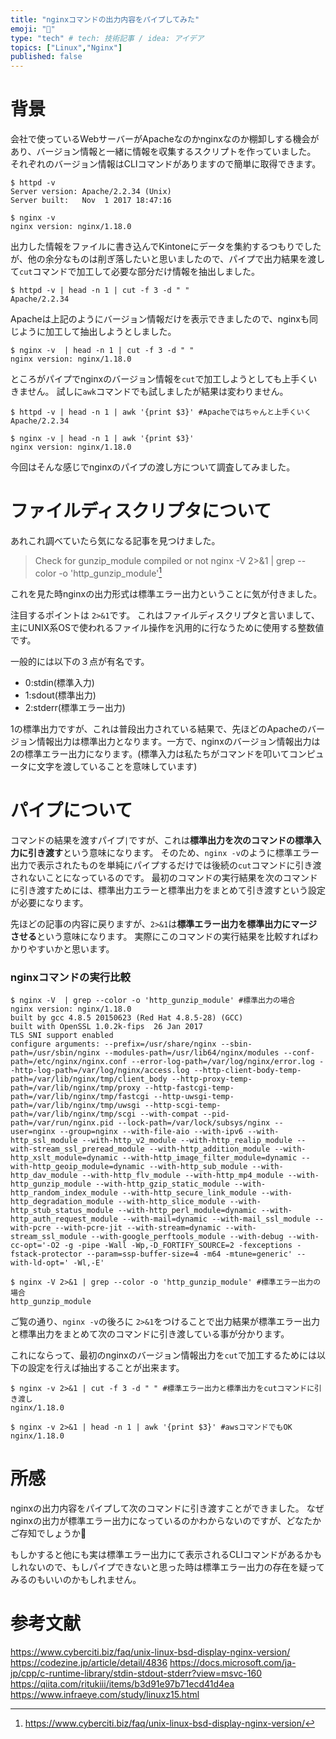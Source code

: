 ```yaml
---
title: "nginxコマンドの出力内容をパイプしてみた"
emoji: "🐁"
type: "tech" # tech: 技術記事 / idea: アイデア
topics: ["Linux","Nginx"]
published: false
---
```

# 背景
会社で使っているWebサーバーがApacheなのかnginxなのか棚卸しする機会があり、バージョン情報と一緒に情報を収集するスクリプトを作っていました。
それぞれのバージョン情報はCLIコマンドがありますので簡単に取得できます。

```shell
$ httpd -v
Server version: Apache/2.2.34 (Unix)
Server built:   Nov  1 2017 18:47:16

$ nginx -v
nginx version: nginx/1.18.0
```

出力した情報をファイルに書き込んでKintoneにデータを集約するつもりでしたが、他の余分なものは削ぎ落したいと思いましたので、パイプで出力結果を渡して`cut`コマンドで加工して必要な部分だけ情報を抽出しました。

```shell
$ httpd -v | head -n 1 | cut -f 3 -d " "
Apache/2.2.34
```

Apacheは上記のようにバージョン情報だけを表示できましたので、nginxも同じように加工して抽出しようとしました。

```shell
$ nginx -v  | head -n 1 | cut -f 3 -d " "
nginx version: nginx/1.18.0
```

ところがパイプでnginxのバージョン情報を`cut`で加工しようとしても上手くいきません。
試しに`awk`コマンドでも試しましたが結果は変わりません。

```shell
$ httpd -v | head -n 1 | awk '{print $3}' #Apacheではちゃんと上手くいく
Apache/2.2.34

$ nginx -v | head -n 1 | awk '{print $3}' 
nginx version: nginx/1.18.0
```
今回はそんな感じでnginxのパイプの渡し方について調査してみました。

# ファイルディスクリプタについて
あれこれ調べていたら気になる記事を見つけました。

> Check for gunzip_module compiled or not
nginx -V 2>&1 | grep --color -o 'http_gunzip_module'[^1]

[^1]: https://www.cyberciti.biz/faq/unix-linux-bsd-display-nginx-version/

これを見た時nginxの出力形式は標準エラー出力ということに気が付きました。

注目するポイントは `2>&1`です。
これはファイルディスクリプタと言いまして、主にUNIX系OSで使われるファイル操作を汎用的に行なうために使用する整数値です。

一般的には以下の３点が有名です。
- 0:stdin(標準入力)
- 1:sdout(標準出力)
- 2:stderr(標準エラー出力)

1の標準出力ですが、これは普段出力されている結果で、先ほどのApacheのバージョン情報出力は標準出力となります。一方で、nginxのバージョン情報出力は2の標準エラー出力になります。(標準入力は私たちがコマンドを叩いてコンピュータに文字を渡していることを意味しています)

# パイプについて
コマンドの結果を渡すパイプ`|`ですが、これは**標準出力を次のコマンドの標準入力に引き渡す**という意味になります。
そのため、`nginx -v`のように標準エラー出力で表示されたものを単純にパイプするだけでは後続の`cut`コマンドに引き渡されないことになっているのです。
最初のコマンドの実行結果を次のコマンドに引き渡すためには、標準出力エラーと標準出力をまとめて引き渡すという設定が必要になります。

先ほどの記事の内容に戻りますが、`2>&1`は**標準エラー出力を標準出力にマージさせる**という意味になります。
実際にこのコマンドの実行結果を比較すればわかりやすいかと思います。

### nginxコマンドの実行比較

```shell
$ nginx -V  | grep --color -o 'http_gunzip_module' #標準出力の場合
nginx version: nginx/1.18.0
built by gcc 4.8.5 20150623 (Red Hat 4.8.5-28) (GCC)
built with OpenSSL 1.0.2k-fips  26 Jan 2017
TLS SNI support enabled
configure arguments: --prefix=/usr/share/nginx --sbin-path=/usr/sbin/nginx --modules-path=/usr/lib64/nginx/modules --conf-path=/etc/nginx/nginx.conf --error-log-path=/var/log/nginx/error.log --http-log-path=/var/log/nginx/access.log --http-client-body-temp-path=/var/lib/nginx/tmp/client_body --http-proxy-temp-path=/var/lib/nginx/tmp/proxy --http-fastcgi-temp-path=/var/lib/nginx/tmp/fastcgi --http-uwsgi-temp-path=/var/lib/nginx/tmp/uwsgi --http-scgi-temp-path=/var/lib/nginx/tmp/scgi --with-compat --pid-path=/var/run/nginx.pid --lock-path=/var/lock/subsys/nginx --user=nginx --group=nginx --with-file-aio --with-ipv6 --with-http_ssl_module --with-http_v2_module --with-http_realip_module --with-stream_ssl_preread_module --with-http_addition_module --with-http_xslt_module=dynamic --with-http_image_filter_module=dynamic --with-http_geoip_module=dynamic --with-http_sub_module --with-http_dav_module --with-http_flv_module --with-http_mp4_module --with-http_gunzip_module --with-http_gzip_static_module --with-http_random_index_module --with-http_secure_link_module --with-http_degradation_module --with-http_slice_module --with-http_stub_status_module --with-http_perl_module=dynamic --with-http_auth_request_module --with-mail=dynamic --with-mail_ssl_module --with-pcre --with-pcre-jit --with-stream=dynamic --with-stream_ssl_module --with-google_perftools_module --with-debug --with-cc-opt='-O2 -g -pipe -Wall -Wp,-D_FORTIFY_SOURCE=2 -fexceptions -fstack-protector --param=ssp-buffer-size=4 -m64 -mtune=generic' --with-ld-opt=' -Wl,-E'
```

```shell
$ nginx -V 2>&1 | grep --color -o 'http_gunzip_module' #標準エラー出力の場合
http_gunzip_module
```

ご覧の通り、`nginx -v`の後ろに `2>&1`をつけることで出力結果が標準エラー出力と標準出力をまとめて次のコマンドに引き渡している事が分かります。

これにならって、最初のnginxのバージョン情報出力を`cut`で加工するためには以下の設定を行えば抽出することが出来ます。

```shell
$ nginx -v 2>&1 | cut -f 3 -d " " #標準エラー出力と標準出力をcutコマンドに引き渡し
nginx/1.18.0

$ nginx -v 2>&1 | head -n 1 | awk '{print $3}' #awsコマンドでもOK
nginx/1.18.0
```

# 所感
nginxの出力内容をパイプして次のコマンドに引き渡すことができました。
なぜnginxの出力が標準エラー出力になっているのかわからないのですが、どなたかご存知でしょうか🤔

もしかすると他にも実は標準エラー出力にて表示されるCLIコマンドがあるかもしれないので、もしパイプできないと思った時は標準エラー出力の存在を疑ってみるのもいいのかもしれません。

# 参考文献
https://www.cyberciti.biz/faq/unix-linux-bsd-display-nginx-version/
https://codezine.jp/article/detail/4836
https://docs.microsoft.com/ja-jp/cpp/c-runtime-library/stdin-stdout-stderr?view=msvc-160
https://qiita.com/ritukiii/items/b3d91e97b71ecd41d4ea
https://www.infraeye.com/study/linuxz15.html
